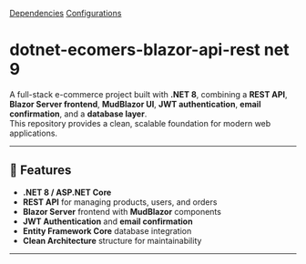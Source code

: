 [Dependencies](./dependencies.md)
[Configurations](./configs.md)

# dotnet-ecomers-blazor-api-rest net 9

A full-stack e-commerce project built with **.NET 8**, combining a **REST API**, **Blazor Server frontend**, **MudBlazor UI**, **JWT authentication**, **email confirmation**, and a **database layer**.  
This repository provides a clean, scalable foundation for modern web applications.

---

## 🚀 Features

- **.NET 8 / ASP.NET Core**
- **REST API** for managing products, users, and orders
- **Blazor Server** frontend with **MudBlazor** components
- **JWT Authentication** and **email confirmation**
- **Entity Framework Core** database integration
- **Clean Architecture** structure for maintainability

---
